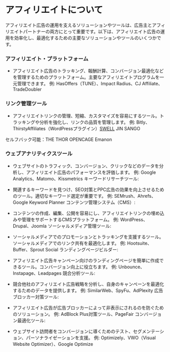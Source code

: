 # アフィリエイトについて

アフィリエイト広告の運用を支えるソリューションやツールは、広告主とアフィリエイトパートナーの両方にとって重要です。以下は、アフィリエイト広告の運用を効率化し、最適化するための主要なソリューションやツールのいくつかです。

### アフィリエイト・プラットフォーム

- アフィリエイト広告のトラッキング、報酬計算、コンバージョン最適化などを管理するためのプラットフォーム。主要なアフィリエイトプログラムを一元管理できます。
例: HasOffers（TUNE）、Impact Radius、CJ Affiliate、TradeDoubler

### リンク管理ツール

- アフィリエイトリンクの管理、短縮、カスタマイズを容易にするツール。トラッキングや分析を強化し、リンクの品質を管理します。
例: Bitly、ThirstyAffiliates（WordPressプラグイン）[SWELL](https://swell-theme.com/) JIN SANGO

セルフバック可能：THE THOR OPENCAGE Emanon

### ウェブアナリティクスツール

- ウェブサイトのトラフィック、コンバージョン、クリックなどのデータを分析し、アフィリエイト広告のパフォーマンスを評価します。
例: Google Analytics、Matomo、Kissmetrics
キーワードリサーチツール:

- 関連するキーワードを見つけ、SEO対策とPPC広告の効果を向上させるためのツール。適切なキーワード選定が重要です。
例: SEMrush、Ahrefs、Google Keyword Planner
コンテンツ管理システム（CMS）:

- コンテンツの作成、編集、公開を容易にし、アフィリエイトリンクの埋め込みや管理をサポートするCMSプラットフォーム。
例: WordPress、Drupal、Joomla
ソーシャルメディア管理ツール:

- ソーシャルメディアでのプロモーションとトラッキングを支援するツール。ソーシャルメディアでのリンク共有を最適化します。
例: Hootsuite、Buffer、Sprout Social
ランディングページビルダー:

- アフィリエイト広告キャンペーン向けのランディングページを簡単に作成できるツール。コンバージョン向上に役立ちます。
例: Unbounce、Instapage、Leadpages
競合分析ツール:

- 競合他社のアフィリエイト広告戦略を分析し、自身のキャンペーンを最適化するためのデータを提供します。
例: SimilarWeb、SpyFu、AdPlexity
広告ブロッカー対策ツール:

- アフィリエイト広告が広告ブロッカーによって非表示にされるのを防ぐためのソリューション。
例: AdBlock Plus対策ツール、PageFair
コンバージョン最適化ツール:

- ウェブサイト訪問者をコンバージョンに導くためのテスト、セグメンテーション、パーソナライゼーションを支援。
例: Optimizely、VWO（Visual Website Optimizer）、Google Optimize